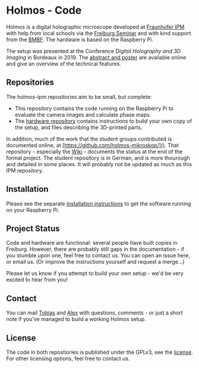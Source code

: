 # Holmos - Code

Holmos is a digital holographic microscope developed at [Fraunhofer IPM](http://ipm.fraunhofer.de) with help from local schools via the [Freiburg Seminar](https://freiburg-seminar.de) and with kind support from the [BMBF](https://www.bmbf.de).
The hardware is based on the Raspberry Pi.

The setup was presented at the Conference *Digital Holography and 3D Imaging* in Bordeaux in 2019.
The [abstract and poster](http://publica.fraunhofer.de/dokumente/N-546165.html) are available online and give an overview of the technical features.

## Repositories
The holmos-ipm repositories aim to be small, but complete:
* This repository contains the code running on the Raspberry Pi to evaluate the camera images and calculate phase maps.
* The [hardware repository](https://github.com/holmos-ipm/holmos-hardware/) contains instructions to build your own copy of the setup, and files describing the 3D-printed parts.

In addition, much of the work that the student groups contributed is documented online, at [https://github.com/holmos-mikroskop/]().
That repository - especially the [Wiki](https://github.com/holmos-mikroskop/holmos/wiki) - documents the status at the end of the formal project.
The student repository is in German, and is more thourough and detailed in some places. 
It will probably not be updated as much as this IPM repository.

## Installation
Please see the separate [installation instructions](INSTALL.md) to get the software running on your Raspberry Pi.

## Project Status
Code and hardware are functional: several people have built copies in Freiburg.
However, there are probably still gaps in the documentation - if you stumble upon one, feel free to contact us.
You can open an issue here, or email us.
(Or improve the instructions yourself and request a merge...)

Please let us know if you attempt to build your own setup - we'd be very excited to hear from you!

## Contact
You can mail [Tobias](mailto:tobias.beckmann@ipm.fraunhofer.de) and [Alex](mailto:alexander.bertz@ipm.fraunhofer.de) with questions, comments - or just a short note if you've managed to build a working Holmos setup.

## License
The code in both repostiories is published under the GPLv3, see the [license](license.md).
For other licensing options, feel free to contact us.
